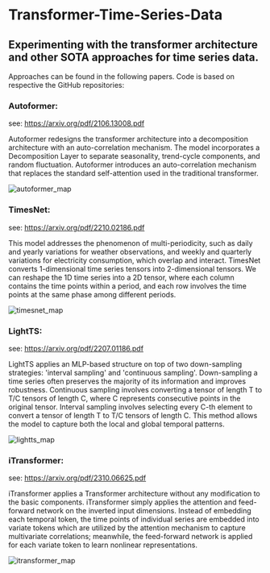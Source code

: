 # Transformer-Time-Series-Data

## Experimenting with the transformer architecture and other SOTA approaches for time series data.

Approaches can be found in the following papers. Code is based on respective the GitHub repositories:

### Autoformer:

see: https://arxiv.org/pdf/2106.13008.pdf
 
Autoformer redesigns the transformer architecture into a decomposition architecture with an auto-correlation mechanism. The model incorporates a Decomposition Layer to separate seasonality, trend-cycle components, and random fluctuation. Autoformer introduces an auto-correlation mechanism that replaces the standard self-attention used in the traditional transformer.

![autoformer_map](https://github.com/xanmendelsohn/Transformer-Time-Series-Data/tree/main/images/autoformer.PNG)

 
### TimesNet:

see: https://arxiv.org/pdf/2210.02186.pdf
 
This model addresses the phenomenon of multi-periodicity, such as daily and yearly variations for weather observations, and weekly and quarterly variations for electricity consumption, which overlap and interact. TimesNet converts 1-dimensional time series tensors into 2-dimensional tensors. We can reshape the 1D time series into a 2D tensor, where each column contains the time points within a period, and each row involves the time points at the same phase among different periods.

![timesnet_map](https://github.com/xanmendelsohn/Transformer-Time-Series-Data/tree/main/images/timesnet.PNG)
 
### LightTS:

see: https://arxiv.org/pdf/2207.01186.pdf
 
LightTS applies an MLP-based structure on top of two down-sampling strategies: 'interval sampling' and 'continuous sampling'. Down-sampling a time series often preserves the majority of its information and improves robustness. Continuous sampling involves converting a tensor of length T to T/C tensors of length C, where C represents consecutive points in the original tensor. Interval sampling involves selecting every C-th element to convert a tensor of length T to T/C tensors of length C. This method allows the model to capture both the local and global temporal patterns.

![lightts_map](https://github.com/xanmendelsohn/Transformer-Time-Series-Data/tree/main/images/LightTS.PNG)
 
### iTransformer:

see: https://arxiv.org/pdf/2310.06625.pdf
 
iTransformer applies a Transformer architecture without any modification to the basic components. iTransformer simply applies the attention and feed-forward network on the inverted input dimensions. Instead of embedding each temporal token, the time points of individual series are embedded into variate tokens which are utilized by the attention mechanism to capture multivariate correlations; meanwhile, the feed-forward network is applied for each variate token to learn nonlinear representations.

![itransformer_map](https://github.com/xanmendelsohn/Transformer-Time-Series-Data/tree/main/images/iTransformer.PNG)
  
